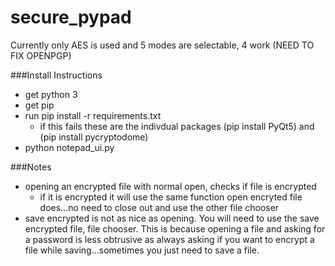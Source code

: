 # secure_pypad

Currently only AES is used and 5 modes are selectable, 4 work (NEED TO FIX OPENPGP)

###Install Instructions

* get python 3
* get pip
* run pip install -r requirements.txt
  * if this fails these are the indivdual packages (pip install PyQt5) and (pip install pycryptodome)
* python notepad_ui.py

###Notes
* opening an encrypted file with normal open, checks if file is encrypted
  * if it is encrypted it will use the same function open encryted file does...no need to close out and use the other file chooser
* save encrypted is not as nice as opening. You will need to use the save encrypted file, file chooser. This is because opening a file and asking for a password is less obtrusive as always asking if you want to encrypt a file while saving...sometimes you just need to save a file.